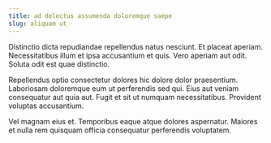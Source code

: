 ```yaml
---
title: ad delectus assumenda doloremque saepe
slug: aliquam ut
---
```


Distinctio dicta repudiandae repellendus natus nesciunt. Et placeat aperiam. Necessitatibus illum et ipsa accusantium et quis. Vero aperiam aut odit. Soluta odit est quae distinctio.

Repellendus optio consectetur dolores hic dolore dolor praesentium. Laboriosam doloremque eum ut perferendis sed qui. Eius aut veniam consequatur aut quia aut. Fugit et sit ut numquam necessitatibus. Provident voluptas accusantium.

Vel magnam eius et. Temporibus eaque atque dolores aspernatur. Maiores et nulla rem quisquam officia consequatur perferendis voluptatem.
